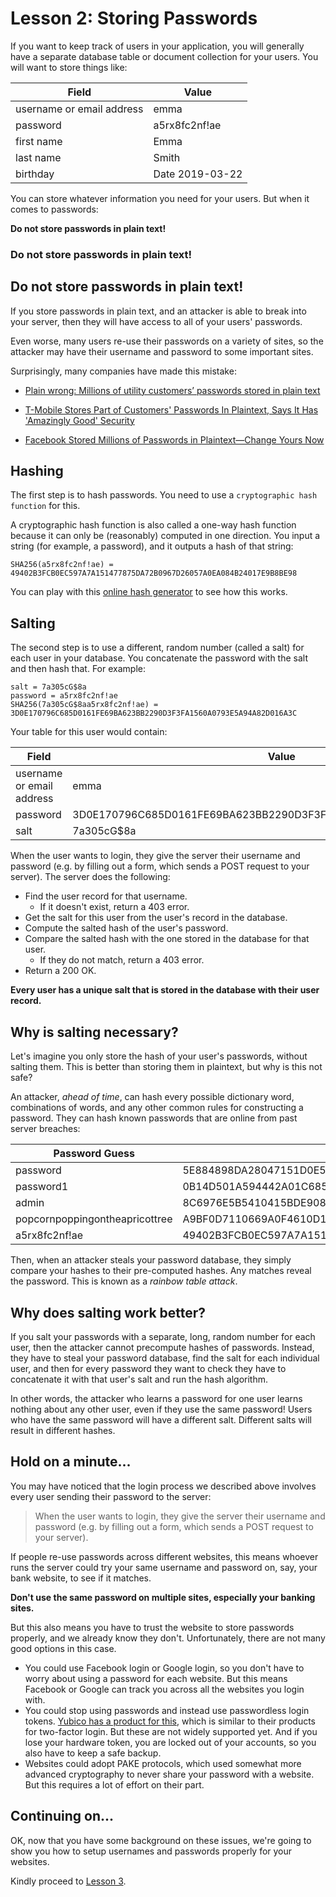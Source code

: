 # Lesson 2: Storing Passwords

If you want to keep track of users in your application, you will
generally have a separate database table or document collection for
your users. You will want to store things like:

| Field                     | Value           |
| ------------------------- | --------------- |
| username or email address | emma            |
| password                  | a5rx8fc2nf!ae   |
| first name                | Emma            |
| last name                 | Smith           |
| birthday                  | Date 2019-03-22 |

You can store whatever information you need for your users. But when it comes to passwords:

**Do not store passwords in plain text!**
### Do not store passwords in plain text!
## Do not store passwords in plain text!

If you store passwords in plain text, and an attacker is able to break into your server, then they will have access to all of your users' passwords.

Even worse, many users re-use their passwords on a variety of sites, so the attacker may have their username and password to some important sites.

Surprisingly, many companies have made this mistake:

- [Plain wrong: Millions of utility customers’ passwords stored in plain text](https://arstechnica.com/tech-policy/2019/02/plain-wrong-millions-of-utility-customers-passwords-stored-in-plain-text/)

- [T-Mobile Stores Part of Customers' Passwords In Plaintext, Says It Has 'Amazingly Good' Security](https://motherboard.vice.com/en_us/article/7xdeby/t-mobile-stores-part-of-customers-passwords-in-plaintext-says-it-has-amazingly-good-security)

- [Facebook Stored Millions of Passwords in Plaintext—Change Yours Now](https://www.wired.com/story/facebook-passwords-plaintext-change-yours/)

## Hashing

The first step is to hash passwords. You need to use a `cryptographic hash function` for this.

A cryptographic hash function is also called a one-way hash function because it can only be (reasonably) computed in one direction. You input a string (for example, a password), and it outputs a hash of that string:

```
SHA256(a5rx8fc2nf!ae) = 49402B3FCB0EC597A7A151477875DA72B0967D26057A0EA084B24017E9B8BE98
```

You can play with this [online hash generator](https://passwordsgenerator.net/sha256-hash-generator/) to see how this works.

## Salting

The second step is to use a different, random number (called a salt) for each user in your database. You concatenate the password with the salt and then hash that. For example:

```
salt = 7a305cG$8a
password = a5rx8fc2nf!ae
SHA256(7a305cG$8aa5rx8fc2nf!ae) = 3D0E170796C685D0161FE69BA623BB2290D3F3FA1560A0793E5A94A82D016A3C
```

Your table for this user would contain:

| Field                     | Value                                                            |
| ------------------------- | ---------------------------------------------------------------- |
| username or email address | emma                                                             |
| password                  | 3D0E170796C685D0161FE69BA623BB2290D3F3FA1560A0793E5A94A82D016A3C |
| salt                      | 7a305cG\$8a                                                      |

When the user wants to login, they give the server their username and password (e.g. by filling out a form, which sends a POST request to your server). The server does the following:

- Find the user record for that username.
  - If it doesn't exist, return a 403 error.
- Get the salt for this user from the user's record in the database.
- Compute the salted hash of the user's password.
- Compare the salted hash with the one stored in the database for that user.
  - If they do not match, return a 403 error.
- Return a 200 OK.

**Every user has a unique salt that is stored in the database with their user record.**

## Why is salting necessary?

Let's imagine you only store the hash of your user's passwords, without salting them. This is better than storing them in plaintext, but why is this not safe?

An attacker, _ahead of time_, can hash every possible dictionary word, combinations of words, and any other common rules for constructing a password. They can hash known passwords that are online from past server breaches:

| Password Guess                 | Hash                                                             |
| ------------------------------ | ---------------------------------------------------------------- |
| password                       | 5E884898DA28047151D0E56F8DC6292773603D0D6AABBDD62A11EF721D1542D8 |
| password1                      | 0B14D501A594442A01C6859541BCB3E8164D183D32937B851835442F69D5C94E |
| admin                          | 8C6976E5B5410415BDE908BD4DEE15DFB167A9C873FC4BB8A81F6F2AB448A918 |
| popcornpoppingontheapricottree | A9BF0D7110669A0F4610D15E6ABB58F0461128FA2DB2B13C7F366B4826916AA9 |
| a5rx8fc2nf!ae                  | 49402B3FCB0EC597A7A151477875DA72B0967D26057A0EA084B24017E9B8BE98 |

Then, when an attacker steals your password database, they simply compare your hashes to their pre-computed hashes. Any matches reveal the password. This is known as a _rainbow table attack_.

## Why does salting work better?

If you salt your passwords with a separate, long, random number for each user, then the attacker cannot precompute hashes of passwords. Instead, they have to steal your password database, find the salt for each individual user, and then for every password they want to check they have to concatenate it with that user's salt and run the hash algorithm.

In other words, the attacker who learns a password for one user learns nothing about any other user, even if they use the same password! Users who have the same password will have a different salt. Different salts will result in different hashes.

## Hold on a minute...

You may have noticed that the login process we described above involves every user sending their password to the server:

> When the user wants to login, they give the server their username and password (e.g. by filling out a form, which sends a POST request to your server).

If people re-use passwords across different websites, this means whoever runs the server could try your same username and password on, say, your bank website, to see if it matches.

**Don't use the same password on multiple sites, especially your banking sites.**

But this also means you have to trust the website to store passwords properly, and we already know they don't. Unfortunately, there are not many good options in this case.

* You could use Facebook login or Google login, so you don't have to worry about using a password for each website. But this means Facebook or Google can track you across all the websites you login with.
* You could stop using passwords and instead use passwordless login tokens. [Yubico has a product for this](https://www.yubico.com/blog/new-security-key-fido2/), which is similar to their products for two-factor login. But these are not widely supported yet. And if you lose your hardware token, you are locked out of your accounts, so you also have to keep a safe backup.
* Websites could adopt PAKE protocols, which used somewhat more advanced cryptography to never share your password with a website. But this requires a lot of effort on their part.

## Continuing on...

OK, now that you have some background on these issues, we're going to show you how to setup usernames and passwords properly for your websites.

Kindly proceed to [Lesson 3](/tutorials/lesson3.md).
